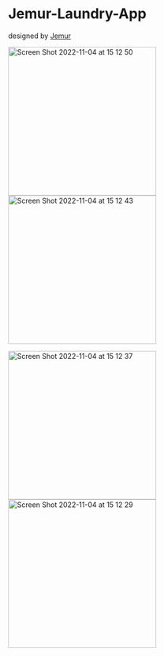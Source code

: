 # Jemur-Laundry-App

designed by [Jemur](https://www.figma.com/file/FeaROoyb208M7eIy9JnqjW/Jemur---Laundry-App-(Community)?node-id=3%3A2)

<img width ="300" alt="Screen Shot 2022-11-04 at 15 12 50" src="https://user-images.githubusercontent.com/32255088/199940828-fa3da32c-3b3e-4844-aea8-92360d9fd322.png"> <img width ="300" alt="Screen Shot 2022-11-04 at 15 12 43" src="https://user-images.githubusercontent.com/32255088/199940857-c58cb1de-bf6d-48fc-b94c-6892db72ae21.png">

<img width="300" alt="Screen Shot 2022-11-04 at 15 12 37" src="https://user-images.githubusercontent.com/32255088/199943979-9cb771ac-01f3-4175-a3fb-cfc957b41a0d.png"> <img width="300" alt="Screen Shot 2022-11-04 at 15 12 29" src="https://user-images.githubusercontent.com/32255088/199944030-0d7521fd-49b6-49b6-a425-bfe063db0a90.png">




